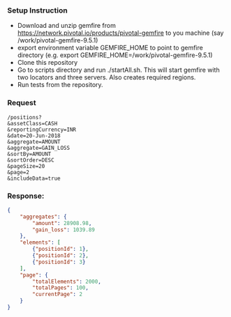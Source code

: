 
### Setup Instruction
* Download and unzip gemfire from https://network.pivotal.io/products/pivotal-gemfire to you machine (say /work/pivotal-gemfire-9.5.1)
* export environment variable GEMFIRE_HOME to point to gemfire directory (e.g. export GEMFIRE_HOME=/work/pivotal-gemfire-9.5.1)
* Clone this repository
* Go to scripts directory and run ./startAll.sh. This will start gemfire with two locators and three servers. Also creates required regions.
* Run tests from the repository.





### Request
```
/positions?
&assetClass=CASH
&reportingCurrency=INR
&date=20-Jun-2018
&aggregate=AMOUNT
&aggregate=GAIN_LOSS
&sortBy=AMOUNT
&sortOrder=DESC
&pageSize=20
&page=2
&includeData=true
```

### Response:
```json
{
    "aggregates": {
        "amount": 28908.98,
        "gain_loss": 1039.89
    },
    "elements": [
        {"positionId": 1},
        {"positionId": 2},
        {"positionId": 3}
    ],
    "page": {
        "totalElements": 2000,
        "totalPages": 100,
        "currentPage": 2
    }
}
```
